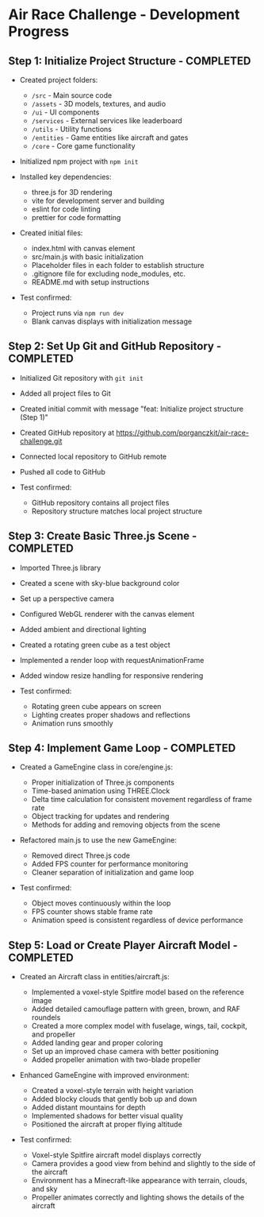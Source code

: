 # Air Race Challenge - Development Progress

## Step 1: Initialize Project Structure - COMPLETED

- Created project folders:
  - `/src` - Main source code
  - `/assets` - 3D models, textures, and audio
  - `/ui` - UI components
  - `/services` - External services like leaderboard
  - `/utils` - Utility functions
  - `/entities` - Game entities like aircraft and gates
  - `/core` - Core game functionality

- Initialized npm project with `npm init`
- Installed key dependencies:
  - three.js for 3D rendering
  - vite for development server and building
  - eslint for code linting
  - prettier for code formatting

- Created initial files:
  - index.html with canvas element
  - src/main.js with basic initialization
  - Placeholder files in each folder to establish structure
  - .gitignore file for excluding node_modules, etc.
  - README.md with setup instructions

- Test confirmed:
  - Project runs via `npm run dev`
  - Blank canvas displays with initialization message

## Step 2: Set Up Git and GitHub Repository - COMPLETED

- Initialized Git repository with `git init`
- Added all project files to Git
- Created initial commit with message "feat: Initialize project structure (Step 1)"
- Created GitHub repository at https://github.com/porganczkit/air-race-challenge.git
- Connected local repository to GitHub remote
- Pushed all code to GitHub

- Test confirmed:
  - GitHub repository contains all project files
  - Repository structure matches local project structure

## Step 3: Create Basic Three.js Scene - COMPLETED

- Imported Three.js library
- Created a scene with sky-blue background color
- Set up a perspective camera
- Configured WebGL renderer with the canvas element
- Added ambient and directional lighting
- Created a rotating green cube as a test object
- Implemented a render loop with requestAnimationFrame
- Added window resize handling for responsive rendering

- Test confirmed:
  - Rotating green cube appears on screen
  - Lighting creates proper shadows and reflections
  - Animation runs smoothly

## Step 4: Implement Game Loop - COMPLETED

- Created a GameEngine class in core/engine.js:
  - Proper initialization of Three.js components
  - Time-based animation using THREE.Clock
  - Delta time calculation for consistent movement regardless of frame rate
  - Object tracking for updates and rendering
  - Methods for adding and removing objects from the scene

- Refactored main.js to use the new GameEngine:
  - Removed direct Three.js code
  - Added FPS counter for performance monitoring
  - Cleaner separation of initialization and game loop

- Test confirmed:
  - Object moves continuously within the loop
  - FPS counter shows stable frame rate
  - Animation speed is consistent regardless of device performance

## Step 5: Load or Create Player Aircraft Model - COMPLETED

- Created an Aircraft class in entities/aircraft.js:
  - Implemented a voxel-style Spitfire model based on the reference image
  - Added detailed camouflage pattern with green, brown, and RAF roundels
  - Created a more complex model with fuselage, wings, tail, cockpit, and propeller
  - Added landing gear and proper coloring
  - Set up an improved chase camera with better positioning
  - Added propeller animation with two-blade propeller

- Enhanced GameEngine with improved environment:
  - Created a voxel-style terrain with height variation
  - Added blocky clouds that gently bob up and down
  - Added distant mountains for depth
  - Implemented shadows for better visual quality
  - Positioned the aircraft at proper flying altitude

- Test confirmed:
  - Voxel-style Spitfire aircraft model displays correctly
  - Camera provides a good view from behind and slightly to the side of the aircraft
  - Environment has a Minecraft-like appearance with terrain, clouds, and sky
  - Propeller animates correctly and lighting shows the details of the aircraft 